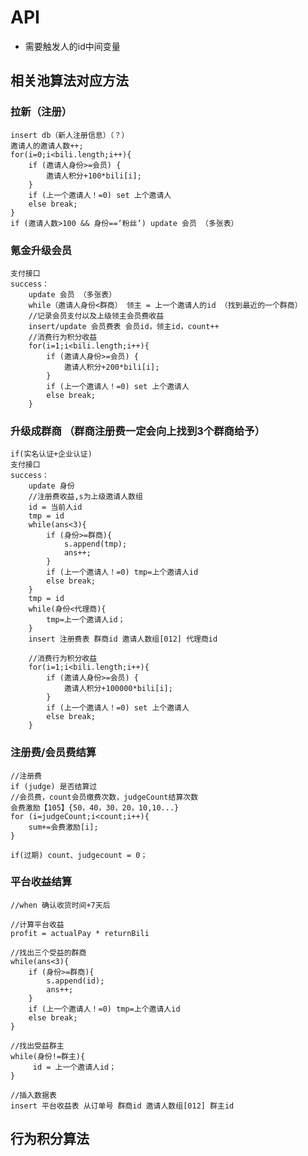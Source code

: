# API
- 需要触发人的id中间变量

## 相关池算法对应方法

### 拉新（注册）
    insert db（新人注册信息）（？）
    邀请人的邀请人数++;
    for(i=0;i<bili.length;i++){
        if (邀请人身份>=会员) {
            邀请人积分+100*bili[i];
        }
        if (上一个邀请人！=0) set 上个邀请人
        else break;
    }
    if (邀请人数>100 && 身份==‘粉丝’) update 会员 （多张表）
    

### 氪金升级会员
    支付接口
    success：
        update 会员 （多张表）
        while（邀请人身份<群商） 领主 = 上一个邀请人的id （找到最近的一个群商）
        //记录会员支付以及上级领主会员费收益
        insert/update 会员费表 会员id，领主id，count++
        //消费行为积分收益
        for(i=1;i<bili.length;i++){
            if (邀请人身份>=会员) {
                邀请人积分+200*bili[i];
            }
            if (上一个邀请人！=0) set 上个邀请人
            else break;
        }

### 升级成群商 （群商注册费一定会向上找到3个群商给予）
    if(实名认证+企业认证)
    支付接口
    success：
        update 身份
        //注册费收益,s为上级邀请人数组
        id = 当前人id
        tmp = id
        while(ans<3){
            if (身份>=群商){
                s.append(tmp);
                ans++;
            }
            if (上一个邀请人！=0) tmp=上个邀请人id
            else break;
        }
        tmp = id
        while(身份<代理商){
            tmp=上一个邀请人id；
        }
        insert 注册费表 群商id 邀请人数组[012] 代理商id

        //消费行为积分收益
        for(i=1;i<bili.length;i++){
            if (邀请人身份>=会员) {
                邀请人积分+100000*bili[i];
            }
            if (上一个邀请人！=0) set 上个邀请人
            else break;
        }
    

### 注册费/会员费结算
    //注册费
    if (judge) 是否结算过
    //会员费，count会员缴费次数，judgeCount结算次数
    会费激励【105】{50，40，30，20，10,10...}
    for (i=judgeCount;i<count;i++){
        sum+=会费激励[i];
    }

	if(过期) count、judgecount = 0；
	
	
### 平台收益结算
	//when 确认收货时间+7天后
	
	//计算平台收益
	profit = actualPay * returnBili
	
	//找出三个受益的群商
	while(ans<3){
	    if (身份>=群商){
	        s.append(id);
	        ans++;
	    }
	    if (上一个邀请人！=0) tmp=上个邀请人id
	    else break;
	}
	
	//找出受益群主
	while(身份!=群主){
		 id = 上一个邀请人id；
	}

	//插入数据表
	insert 平台收益表 从订单号 群商id 邀请人数组[012] 群主id


## 行为积分算法

### 